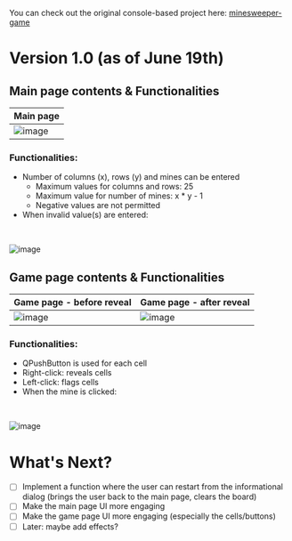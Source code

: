 You can check out the original console-based project here: [minesweeper-game](https://github.com/AshleyKimm/minesweeper-game)

# Version 1.0 (as of June 19th)

## Main page contents & Functionalities
| Main page  |
| ------------- | 
| ![image](https://github.com/user-attachments/assets/e5373dd1-f8b2-40d1-9d77-59e4a51876b3) | 


### Functionalities:
- Number of columns (x), rows (y) and mines can be entered
  - Maximum values for columns and rows: 25
  - Maximum value for number of mines: x * y - 1
  - Negative values are not permitted
- When invalid value(s) are entered:
<br>

![image](https://github.com/user-attachments/assets/f930e2ca-021b-4392-bf30-63d2b6bf296a)

## Game page contents & Functionalities
| Game page - before reveal  | Game page - after reveal |
| ------------- | ------------- |
| ![image](https://github.com/user-attachments/assets/e982ed1b-c057-4b19-b82a-dd34421ade01) | ![image](https://github.com/user-attachments/assets/c59e61a8-303d-432c-b7c8-3ff5510540ad) |

### Functionalities:
- QPushButton is used for each cell
- Right-click: reveals cells
- Left-click: flags cells
- When the mine is clicked:
<br>

![image](https://github.com/user-attachments/assets/f703101c-c8e0-4db6-b526-16366e5efa3e)

# What's Next?

- [ ] Implement a function where the user can restart from the informational dialog (brings the user back to the main page, clears the board)
- [ ] Make the main page UI more engaging
- [ ] Make the game page UI more engaging (especially the cells/buttons)
- [ ] Later: maybe add effects?
